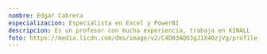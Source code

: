 ```yaml
---
nombre: Edgar Cabrera
especializacion: Especialista en Excel y PowerBI
descripcion: Es un profesor con mucha experiencia, trabaja en KINALL
foto: https://media.licdn.com/dms/image/v2/C4D03AQG3gJ1X40zjVg/profile-displayphoto-shrink_800_800/profile-displayphoto-shrink_800_800/0/1612976858201?e=1752710400&v=beta&t=u3jfTerrXm8GmmxNeVTZOWIWaC2rL6cCc8tRr0Ke9us
---
```

